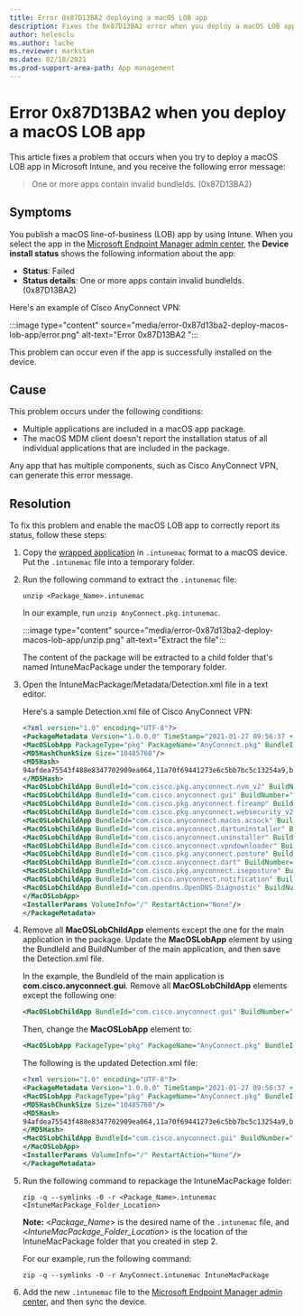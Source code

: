 ```yaml
---
title: Error 0x87D13BA2 deploying a macOS LOB app
description: Fixes the 0x87D13BA2 error when you deploy a macOS LOB app that contains multiple components.
author: helenclu
ms.author: luche
ms.reviewer: markstan
ms.date: 02/18/2021
ms.prod-support-area-path: App management
---
```

# Error 0x87D13BA2 when you deploy a macOS LOB app

This article fixes a problem that occurs when you try to deploy a macOS LOB app in Microsoft Intune, and you receive the following error message:

> One or more apps contain invalid bundleIds. (0x87D13BA2)

## Symptoms

You publish a macOS line-of-business (LOB) app by using Intune. When you select the app in the [Microsoft Endpoint Manager admin center](https://go.microsoft.com/fwlink/?linkid=2109431), the **Device install status** shows the following information about the app:

- **Status**: Failed
- **Status details**: One or more apps contain invalid bundleIds. (0x87D13BA2)

Here's an example of Cisco AnyConnect VPN:

:::image type="content" source="media/error-0x87d13ba2-deploy-macos-lob-app/error.png" alt-text="Error 0x87D13BA2 ":::

This problem can occur even if the app is successfully installed on the device.

## Cause

This problem occurs under the following conditions:

- Multiple applications are included in a macOS app package.
- The macOS MDM client doesn't report the installation status of all individual applications that are included in the package.

Any app that has multiple components, such as Cisco AnyConnect VPN, can generate this error message.

## Resolution

To fix this problem and enable the macOS LOB app to correctly report its status, follow these steps:

1. Copy the [wrapped application](/mem/intune/apps/lob-apps-macos) in `.intunemac` format to a macOS device. Put the `.intunemac` file into a temporary folder.
2. Run the following command to extract the `.intunemac` file:

   ```console
   unzip <Package_Name>.intunemac
   ```

   In our example, run `unzip AnyConnect.pkg.intunemac`.
  
   :::image type="content" source="media/error-0x87d13ba2-deploy-macos-lob-app/unzip.png" alt-text="Extract the file":::

   The content of the package will be extracted to a child folder that's named IntuneMacPackage under the temporary folder.
3. Open the IntuneMacPackage/Metadata/Detection.xml file in a text editor.

   Here's a sample Detection.xml file of Cisco AnyConnect VPN:

    ```xml
    <?xml version="1.0" encoding="UTF-8"?>
    <PackageMetadata Version="1.0.0.0" TimeStamp="2021-01-27 09:56:37 +0000" MacOSX="10.16" xmlns="http://schemas.microsoft.com/Intune/2018/01/01/MACLOBAPP">
    <MacOSLobApp PackageType="pkg" PackageName="AnyConnect.pkg" BundleId="com.cisco.pkg.anyconnect.iseposture" BuildNumber="4.9.05042">
    <MD5HashChunkSize Size="10485760"/>
    <MD5Hash>
    94afdea75543f488e8347702909ea064,11a70f69441273e6c5bb7bc5c13254a9,b514d8ce061d5632ade7d002bd8ae68c,85488ad9a62e12ba79e9f2d17b4f0eba,f2d2ada34aec51444c96e8ae32c574f1
    </MD5Hash>
    <MacOSLobChildApp BundleId="com.cisco.pkg.anyconnect.nvm_v2" BuildNumber="4.9.05042"/>
    <MacOSLobChildApp BundleId="com.cisco.anyconnect.gui" BuildNumber="4.9.05042" VersionNumber="4.9.05042"/>
    <MacOSLobChildApp BundleId="com.cisco.pkg.anyconnect.fireamp" BuildNumber="4.9.05042"/>
    <MacOSLobChildApp BundleId="com.cisco.pkg.anyconnect.websecurity_v2" BuildNumber="4.9.05042"/>
    <MacOSLobChildApp BundleId="com.cisco.anyconnect.macos.acsock" BuildNumber="4.9.05042" VersionNumber="4.9.05042"/>
    <MacOSLobChildApp BundleId="com.cisco.anyconnect.dartuninstaller" BuildNumber="4.9.05042" VersionNumber="4.9.05042"/>
    <MacOSLobChildApp BundleId="com.cisco.anyconnect.uninstaller" BuildNumber="4.9.05042" VersionNumber="4.9.05042"/>
    <MacOSLobChildApp BundleId="com.cisco.anyconnect.vpndownloader" BuildNumber="4.9.05042"/>
    <MacOSLobChildApp BundleId="com.cisco.pkg.anyconnect.posture" BuildNumber="4.9.05042"/>
    <MacOSLobChildApp BundleId="com.cisco.anyconnect.dart" BuildNumber="4.9.05042" VersionNumber="4.9.05042"/>
    <MacOSLobChildApp BundleId="com.cisco.pkg.anyconnect.iseposture" BuildNumber="4.9.05042"/>
    <MacOSLobChildApp BundleId="com.cisco.anyconnect.notification" BuildNumber="4.9.05042" VersionNumber="4.9.05042"/>
    <MacOSLobChildApp BundleId="com.opendns.OpenDNS-Diagnostic" BuildNumber="1.5.5"/>
    </MacOSLobApp>
    <InstallerParams VolumeInfo="/" RestartAction="None"/>
    </PackageMetadata>
    ```

4. Remove all **MacOSLobChildApp** elements except the one for the main application in the package. Update the **MacOSLobApp** element by using the BundleId and BuildNumber of the main application, and then save the Detection.xml file.

   In the example, the BundleId of the main application is **com.cisco.anyconnect.gui**. Remove all **MacOSLobChildApp** elements except the following one:

   ```xml
   <MacOSLobChildApp BundleId="com.cisco.anyconnect.gui" BuildNumber="4.9.05042" VersionNumber="4.9.05042"/>
   ```

   Then, change the **MacOSLobApp** element to:

    ```xml
    <MacOSLobApp PackageType="pkg" PackageName="AnyConnect.pkg" BundleId="com.cisco.pkg.anyconnect.gui" BuildNumber="4.9.05042">
    ```

   The following is the updated Detection.xml file:

   ```xml
   <?xml version="1.0" encoding="UTF-8"?>
   <PackageMetadata Version="1.0.0.0" TimeStamp="2021-01-27 09:56:37 +0000" MacOSX="10.16" xmlns="http://schemas.microsoft.com/Intune/2018/01/01/MACLOBAPP">
   <MacOSLobApp PackageType="pkg" PackageName="AnyConnect.pkg" BundleId="com.cisco.pkg.anyconnect.gui" BuildNumber="4.9.05042">
   <MD5HashChunkSize Size="10485760"/>
   <MD5Hash>
   94afdea75543f488e8347702909ea064,11a70f69441273e6c5bb7bc5c13254a9,b514d8ce061d5632ade7d002bd8ae68c,85488ad9a62e12ba79e9f2d17b4f0eba,f2d2ada34aec51444c96e8ae32c574f1
   </MD5Hash>
   <MacOSLobChildApp BundleId="com.cisco.anyconnect.gui" BuildNumber="4.9.05042" VersionNumber="4.9.05042"/>
   </MacOSLobApp>
   <InstallerParams VolumeInfo="/" RestartAction="None"/>
   </PackageMetadata>
   ```

5. Run the following command to repackage the IntuneMacPackage folder:

   ```console
   zip -q --symlinks -0 -r <Package_Name>.intunemac <IntuneMacPackage_Folder_Location>
   ```

   **Note:** \<*Package_Name*> is the desired name of the `.intunemac` file, and \<*IntuneMacPackage_Folder_Location*> is the location of the IntuneMacPackage folder that you created in step 2.

   For our example, run the following command:

   ```console
   zip -q --symlinks -0 -r AnyConnect.intunemac IntuneMacPackage
   ```

6. Add the new `.intunemac` file to the [Microsoft Endpoint Manager admin center](https://go.microsoft.com/fwlink/?linkid=2109431), and then sync the device.
